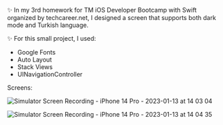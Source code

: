 ✨ In my 3rd homework for TM iOS Developer Bootcamp with Swift organized by techcareer.net, I designed a screen that supports both dark mode and Turkish language.                 

✨ For this small project, I used:
 - Google Fonts
 - Auto Layout
 - Stack Views
 - UINavigationController

Screens:

![Simulator Screen Recording - iPhone 14 Pro - 2023-01-13 at 14 03 04](https://user-images.githubusercontent.com/97634053/212305353-9be2549c-de39-4ce3-84db-d1a37bc95727.gif)


![Simulator Screen Recording - iPhone 14 Pro - 2023-01-13 at 14 04 35](https://user-images.githubusercontent.com/97634053/212305505-a0b75551-0a5c-4775-9bfe-7117592ce0b9.gif)
